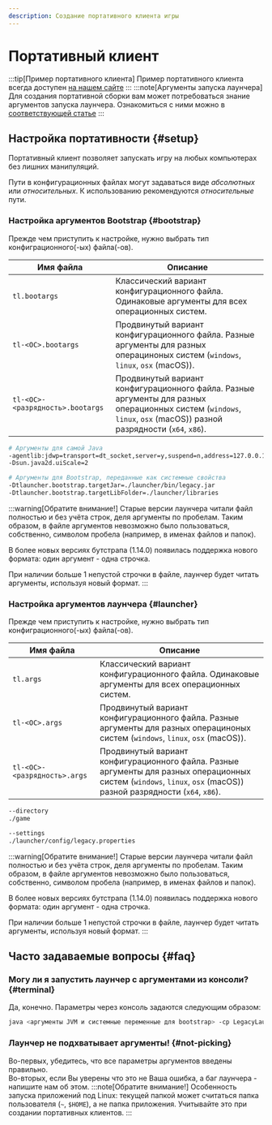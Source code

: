 ```yaml
---
description: Создание портативного клиента игры
---
```

# Портативный клиент
:::tip[Пример портативного клиента]
Пример портативного клиента всегда доступен [на нашем сайте](https://llaun.ch/portable)
:::
:::note[Аргументы запуска лаунчера]
Для создания портативной сборки вам может потребоваться знание аргументов запуска лаунчера. Ознакомиться с ними можно в [соответствующей статье](./arguments)
:::

## Настройка портативности {#setup}
Портативный клиент позволяет запускать игру на любых компьютерах без лишних манипуляций.

Пути в конфигурационных файлах могут задаваться виде *абсолютных* или *относительных*. К использованию рекомендуются *относительные* пути.

### Настройка аргументов Bootstrap {#bootstrap}
Прежде чем приступить к настройке, нужно выбрать тип конфиграционного(-ых) файла(-ов).

| Имя файла                        | Описание                                                                                                                                                           |
|----------------------------------|--------------------------------------------------------------------------------------------------------------------------------------------------------------------|
| `tl.bootargs`                    | Классический вариант конфигурационного файла. Одинаковые аргументы для всех операционных систем.                                                                   |
| `tl-<ОС>.bootargs`               | Продвинутый вариант конфигурационного файла. Разные аргументы для разных операциноных систем (`windows`, `linux`, `osx` (macOS)).                                  |
| `tl-<ОС>-<разрядность>.bootargs` | Продвинутый вариант конфигурационного файла. Разные аргументы для разных операционных систем (`windows`, `linux`, `osx` (macOS)) разной разрядности (`x64`, `x86`). |

```bash title="Пример файла tl.bootargs"
# Аргументы для самой Java
-agentlib:jdwp=transport=dt_socket,server=y,suspend=n,address=127.0.0.1:5005
-Dsun.java2d.uiScale=2

# Аргументы для Bootstrap, переданные как системные свойства
-Dtlauncher.bootstrap.targetJar=./launcher/bin/legacy.jar
-Dtlauncher.bootstrap.targetLibFolder=./launcher/libraries
```
:::warning[Обратите внимание!]
Старые версии лаунчера читали файл полностью и без учёта строк, деля аргументы по пробелам. Таким образом, в файле аргументов невозможно было пользоваться, собственно, символом пробела (например, в именах файлов и папок).

В более новых версиях бутстрапа (1.14.0) появилась поддержка нового формата: один аргумент - одна строчка.

При наличии больше 1 непустой строчки в файле, лаунчер будет читать аргументы, используя новый формат.
:::

### Настройка аргументов лаунчера {#launcher}
Прежде чем приступить к настройке, нужно выбрать тип конфиграционного(-ых) файла(-ов).

| Имя файла                    | Описание                                                                                                                                                           |
|------------------------------|--------------------------------------------------------------------------------------------------------------------------------------------------------------------|
| `tl.args`                    | Классический вариант конфигурационного файла. Одинаковые аргументы для всех операционных систем.                                                                   |
| `tl-<ОС>.args`               | Продвинутый вариант конфигурационного файла. Разные аргументы для разных операциноных систем (`windows`, `linux`, `osx` (macOS)).                                  |
| `tl-<ОС>-<разрядность>.args` | Продвинутый вариант конфигурационного файла. Разные аргументы для разных операционных систем (`windows`, `linux`, `osx` (macOS)) разной разрядности (`x64`, `x86`). |

```bash title="Пример файла tl.args"
--directory
./game

--settings
./launcher/config/legacy.properties
```
:::warning[Обратите внимание!]
Старые версии лаунчера читали файл полностью и без учёта строк, деля аргументы по пробелам. Таким образом, в файле аргументов невозможно было пользоваться, собственно, символом пробела (например, в именах файлов и папок).

В более новых версиях бутстрапа (1.14.0) появилась поддержка нового формата: один аргумент - одна строчка.

При наличии больше 1 непустой строчки в файле, лаунчер будет читать аргументы, используя новый формат.
:::

## Часто задаваемые вопросы {#faq}
### Могу ли я запустить лаунчер с аргументами из консоли? {#terminal}
Да, конечно. Параметры через консоль задаются следующим образом:
```bash
java <аргументы JVM и системные переменные для bootstrap> -cp LegacyLauncher.jar Bootstrap <аргументы бутстрапа/лаунчера> 
```

### Лаунчер не подхватывает аргументы! {#not-picking}
Во-первых, убедитесь, что все параметры аргументов введены правильно.  
Во-вторых, если Вы уверены что это не Ваша ошибка, а баг лаунчера - напишите нам об этом.
:::note[Обратите внимание!]
Особенность запуска приложений под Linux: текущей папкой может считаться папка пользователя (`~`, `$HOME`), а не папка приложения. Учитывайте это при создании портативных клиентов.
:::

